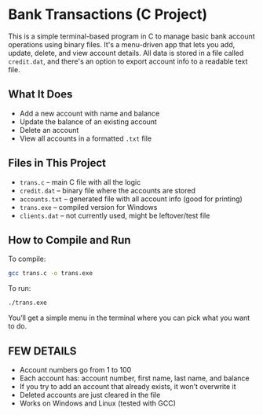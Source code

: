 # Bank Transactions (C Project)

This is a simple terminal-based program in C to manage basic bank account operations using binary files. It's a menu-driven app that lets you add, update, delete, and view account details. All data is stored in a file called `credit.dat`, and there's an option to export account info to a readable text file.

## What It Does

- Add a new account with name and balance
- Update the balance of an existing account
- Delete an account
- View all accounts in a formatted `.txt` file

## Files in This Project

- `trans.c` – main C file with all the logic
- `credit.dat` – binary file where the accounts are stored
- `accounts.txt` – generated file with all account info (good for printing)
- `trans.exe` – compiled version for Windows
- `clients.dat` – not currently used, might be leftover/test file

## How to Compile and Run

To compile:

```bash
gcc trans.c -o trans.exe
```

To run:

```bash
./trans.exe
```

You’ll get a simple menu in the terminal where you can pick what you want to do.

## FEW DETAILS

- Account numbers go from 1 to 100
- Each account has: account number, first name, last name, and balance
- If you try to add an account that already exists, it won’t overwrite it
- Deleted accounts are just cleared in the file
- Works on Windows and Linux (tested with GCC)
